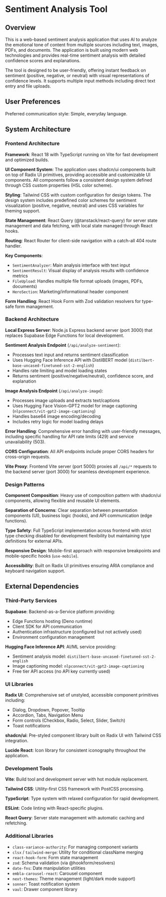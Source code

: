 # Sentiment Analysis Tool

## Overview

This is a web-based sentiment analysis application that uses AI to analyze the emotional tone of content from multiple sources including text, images, PDFs, and documents. The application is built using modern web technologies and provides real-time sentiment analysis with detailed confidence scores and explanations.

The tool is designed to be user-friendly, offering instant feedback on sentiment (positive, negative, or neutral) with visual representations of confidence levels. It supports multiple input methods including direct text entry and file uploads.

## User Preferences

Preferred communication style: Simple, everyday language.

## System Architecture

### Frontend Architecture

**Framework**: React 18 with TypeScript running on Vite for fast development and optimized builds.

**UI Component System**: The application uses shadcn/ui components built on top of Radix UI primitives, providing accessible and customizable UI components. All components follow a consistent design system defined through CSS custom properties (HSL color scheme).

**Styling**: Tailwind CSS with custom configuration for design tokens. The design system includes predefined color schemes for sentiment visualization (positive, negative, neutral) and uses CSS variables for theming support.

**State Management**: React Query (@tanstack/react-query) for server state management and data fetching, with local state managed through React hooks.

**Routing**: React Router for client-side navigation with a catch-all 404 route handler.

**Key Components**:
- `SentimentAnalyzer`: Main analysis interface with text input
- `SentimentResult`: Visual display of analysis results with confidence metrics
- `FileUpload`: Handles multiple file format uploads (images, PDFs, documents)
- `HeroSection`: Marketing/informational header component

**Form Handling**: React Hook Form with Zod validation resolvers for type-safe form management.

### Backend Architecture

**Local Express Server**: Node.js Express backend server (port 3000) that replaces Supabase Edge Functions for local development.

**Sentiment Analysis Endpoint** (`/api/analyze-sentiment`):
- Processes text input and returns sentiment classification
- Uses Hugging Face Inference API with DistilBERT model (`distilbert-base-uncased-finetuned-sst-2-english`)
- Handles rate limiting and model loading states
- Returns sentiment (positive/negative/neutral), confidence score, and explanation

**Image Analysis Endpoint** (`/api/analyze-image`):
- Processes image uploads and extracts text/captions
- Uses Hugging Face Vision-GPT2 model for image captioning (`nlpconnect/vit-gpt2-image-captioning`)
- Handles base64 image encoding/decoding
- Includes retry logic for model loading delays

**Error Handling**: Comprehensive error handling with user-friendly messages, including specific handling for API rate limits (429) and service unavailability (503).

**CORS Configuration**: All API endpoints include proper CORS headers for cross-origin requests.

**Vite Proxy**: Frontend Vite server (port 5000) proxies all `/api/*` requests to the backend server (port 3000) for seamless development experience.

### Design Patterns

**Component Composition**: Heavy use of composition pattern with shadcn/ui components, allowing flexible and reusable UI elements.

**Separation of Concerns**: Clear separation between presentation components (UI), business logic (hooks), and API communication (edge functions).

**Type Safety**: Full TypeScript implementation across frontend with strict type checking disabled for development flexibility but maintaining type definitions for external APIs.

**Responsive Design**: Mobile-first approach with responsive breakpoints and mobile-specific hooks (`use-mobile`).

**Accessibility**: Built on Radix UI primitives ensuring ARIA compliance and keyboard navigation support.

## External Dependencies

### Third-Party Services

**Supabase**: Backend-as-a-Service platform providing:
- Edge Functions hosting (Deno runtime)
- Client SDK for API communication
- Authentication infrastructure (configured but not actively used)
- Environment configuration management

**Hugging Face Inference API**: AI/ML service providing:
- Sentiment analysis model: `distilbert-base-uncased-finetuned-sst-2-english`
- Image captioning model: `nlpconnect/vit-gpt2-image-captioning`
- Free tier API access (no API key currently used)

### UI Libraries

**Radix UI**: Comprehensive set of unstyled, accessible component primitives including:
- Dialog, Dropdown, Popover, Tooltip
- Accordion, Tabs, Navigation Menu
- Form controls (Checkbox, Radio, Select, Slider, Switch)
- Toast notifications

**shadcn/ui**: Pre-styled component library built on Radix UI with Tailwind CSS integration.

**Lucide React**: Icon library for consistent iconography throughout the application.

### Development Tools

**Vite**: Build tool and development server with hot module replacement.

**Tailwind CSS**: Utility-first CSS framework with PostCSS processing.

**TypeScript**: Type system with relaxed configuration for rapid development.

**ESLint**: Code linting with React-specific plugins.

**React Query**: Server state management with automatic caching and refetching.

### Additional Libraries

- `class-variance-authority`: For managing component variants
- `clsx` / `tailwind-merge`: Utility for conditional className merging
- `react-hook-form`: Form state management
- `zod`: Schema validation (via @hookform/resolvers)
- `date-fns`: Date manipulation utilities
- `embla-carousel-react`: Carousel component
- `next-themes`: Theme management (light/dark mode support)
- `sonner`: Toast notification system
- `vaul`: Drawer component library